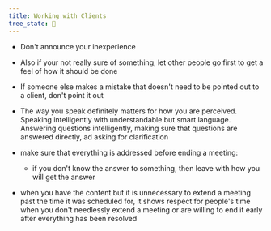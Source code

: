 ```yaml
---
title: Working with Clients
tree_state: 🌱
---
```


- Don't announce your inexperience
- Also if your not really sure of something, let other people go first to get a feel of how it should be done
- If someone else makes a mistake that doesn't need to be pointed out to a client, don't point it out

- The way you speak definitely matters for how you are perceived. Speaking intelligently with understandable but smart language. Answering questions intelligently, making sure that questions are answered directly, ad asking for clarification

- make sure that everything is addressed before ending a meeting:
	- if you don't know the answer to something, then leave with how you will get the answer


- when you have the content but it is unnecessary to extend a meeting past the time it was scheduled for, it shows respect for people's time when you don't needlessly extend a meeting or are willing to end it early after everything has been resolved